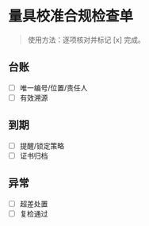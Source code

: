 # 量具校准合规检查单

> 使用方法：逐项核对并标记 [x] 完成。

## 台账

- [ ] 唯一编号/位置/责任人
- [ ] 有效溯源

## 到期

- [ ] 提醒/锁定策略
- [ ] 证书归档

## 异常

- [ ] 超差处置
- [ ] 复检通过
